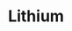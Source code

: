 ---
layout: default
title: "Lithium"
bodyClass: heroImagePadding
group: "navigation"
redirect_from:
  - /lithium/
  - /contact/
modules:
    - {name: hero, heading: "Scaling lithium supply <br> for the electric era", imgSrc: "images/lilacSolutions_landscape_saltake.jpg", class: "moduleHeroLithium"}
    - {name: bodyText, heading: "Lithium’s position", preamble: "Lithium, the irreplaceable metal", body: "<p>Lithium is irreplaceable for the high-energy batteries that power electric vehicles. Lithium has a unique position on the periodic table, offering performance that cannot be replicated by other metals. High energy density also means fewer cells and smaller footprint, which translates to lower costs for both vehicle and grid applications. Lithium is essential for the energy transition.</p>"}
    - {name: superHeaderBody, heading: "A market on the rise", preamble: "100% EV → <br>30x Li demand", body: "<p>Automakers are converting their factories to exclusively produce electric vehicles. This is great news for the planet but requires a 30x jump in lithium supply.</p>"}
    - {name: image, imageSrc: "images/lilacSolutions_landscape_road.jpg"}
    - {name: headerBodyButton, heading: "Enabling technology", preamble: "Unlocking new resources", body: "<p>Brine resources – natural deposits of salt water – contain enough lithium to power the world. However, efforts to increase production from brines have mostly stalled due to environmental and technical problems. Lithium brine developers need new technology to quickly and efficiently bring online new production.</p>", buttonText: "Technology", buttonUrl: "/technology.html", buttonIcon: ">"}
    - {name: headerBodyButton, heading: "Work With Us", preamble: "Join the journey", body: "<p>Help us build the lithium supply chain.</p>", buttonText: "Careers", buttonUrl: "/careers.html", buttonIcon: ">"}
    - {name: image, imageSrc: "images/lilacSolutions_landscape_snowyField.jpg"}
---